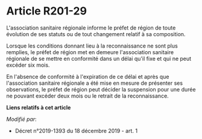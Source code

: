 # Article R201-29

L'association sanitaire régionale informe le préfet de région de toute évolution de ses statuts ou de tout changement relatif
à sa composition.

Lorsque les conditions donnant lieu à la reconnaissance ne sont plus remplies, le préfet de région met en demeure
l'association sanitaire régionale de se mettre en conformité dans un délai qu'il fixe et qui ne peut excéder six mois.

En l'absence de conformité à l'expiration de ce délai et après que l'association sanitaire régionale a été mise en mesure de
présenter ses observations, le préfet de région peut décider la suspension pour une durée ne pouvant excéder deux mois ou le
retrait de la reconnaissance.

**Liens relatifs à cet article**

_Modifié par_:

  - Décret n°2019-1393 du 18 décembre 2019 - art. 1
